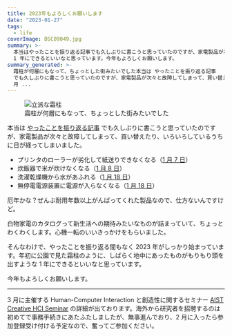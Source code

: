 ```yaml
---
title: 2023年もよろしくお願いします
date: "2023-01-27"
tags:
  - life
coverImage: DSC09049.jpg
summary: >-
  本当はやったことを振り返る記事でも久しぶりに書こうと思っていたのですが、家電製品が次々と故障してしまって、買い替えたり、いろいろしているうちに日が経ってしまいました。心機一転、しばらく地中にあったものがもりもり頭を出すような
  1 年にできるといいなと思っています。今年もよろしくお願いします。
summary_generated: >-
  霜柱が何層にもなって、ちょっとした街みたいでした本当は やったことを振り返る記事
  でも久しぶりに書こうと思っていたのですが、家電製品が次々と故障してしまって、買い替えたり、いろいろしているうちに日が経ってしまいました。プリンタのローラーが劣化して紙送りできなくなる（1
  月 ...
---
```


<figure>
  <img src="/images/DSC09049.jpg" alt="立派な霜柱" />
  <figcaption>霜柱が何層にもなって、ちょっとした街みたいでした</figcaption>
</figure>

本当は [やったことを振り返る記事](/ja/tags/lookback/) でも久しぶりに書こうと思っていたのですが、家電製品が次々と故障してしまって、買い替えたり、いろいろしているうちに日が経ってしまいました。

- プリンタのローラーが劣化して紙送りできなくなる（[1 月 7 日](https://twitter.com/arcatdmz/status/1611562136739934209)）
- 炊飯器で米が炊けなくなる（[1 月 8 日](https://twitter.com/arcatdmz/status/1612001088961679365)）
- 洗濯乾燥機から水があふれる（[1 月 18 日](https://twitter.com/arcatdmz/status/1615670421797625856)）
- 無停電電源装置に電源が入らなくなる（[1 月 18 日](https://twitter.com/arcatdmz/status/1615700236072275969)）

厄年かな？ぜんぶ耐用年数以上がんばってくれた製品なので、仕方ないんですけど。

白物家電のカタログって新生活への期待みたいなものが詰まっていて、ちょっとわくわくします。心機一転のいいきっかけをもらいました。

そんなわけで、やったことを振り返る間もなく 2023 年がしっかり始まっています。年初に公園で見た霜柱のように、しばらく地中にあったものがもりもり頭を出すような 1 年にできるといいなと思っています。

今年もよろしくお願いします。

---

3 月に主催する Human-Computer Interaction と創造性に関するセミナー [AIST Creative HCI Seminar](https://chci.pages.dev/aist-seminar) の詳細が出ております。海外から研究者を招聘するのは初めてで事務手続きにあたふたしましたが、無事進んでおり、2 月に入ったら参加登録受け付ける予定なので、奮ってご参加ください。
